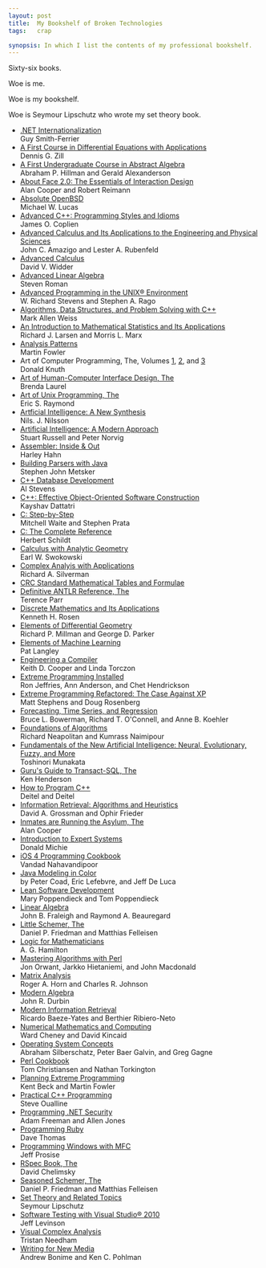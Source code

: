 ```yaml
---
layout: post
title:  My Bookshelf of Broken Technologies
tags:   crap

synopsis: In which I list the contents of my professional bookshelf.
---
```

<style type="text/css">
#post li{margin-bottom: 1em;}
</style>

Sixty-six books.

Woe is me.

Woe is my bookshelf.

Woe is Seymour Lipschutz who wrote my set theory book.

* [.NET Internationalization](http://books.google.com/books?isbn=0321341384)  
  Guy Smith-Ferrier
* [A First Course in Differential Equations with Applications](http://books.google.com/books?isbn=053491568X)  
  Dennis G. Zill
* [A First Undergraduate Course in Abstract Algebra](http://books.google.com/books?isbn=0534088449)  
  Abraham P. Hillman and Gerald Alexanderson
* [About Face 2.0: The Essentials of Interaction Design](http://books.google.com/books?isbn=0764526413)  
  Alan Cooper and Robert Reimann
* [Absolute OpenBSD](http://books.google.com/books?isbn=1886411999)  
  Michael W. Lucas
* [Advanced C++: Programming Styles and Idioms](http://books.google.com/books?isbn=0201548550)  
  James O. Coplien
* [Advanced Calculus and Its Applications to the Engineering and Physical Sciences](http://books.google.com/books?isbn=0471049344)  
  John C. Amazigo and Lester A. Rubenfeld
* [Advanced Calculus](http://books.google.com/books?isbn=0486661032)  
  David V. Widder
* [Advanced Linear Algebra](http://books.google.com/books?isbn=0387978372)  
  Steven Roman
* [Advanced Programming in the UNIX® Environment](http://books.google.com/books?isbn=0201433079)  
  W. Richard Stevens and Stephen A. Rago
* [Algorithms, Data Structures, and Problem Solving with C++](http://books.google.com/books?isbn=0805316663)  
  Mark Allen Weiss
* [An Introduction to Mathematical Statistics and Its Applications](http://books.google.com/books?isbn=013487174X)  
  Richard J. Larsen and Morris L. Marx
* [Analysis Patterns](http://books.google.com/books?isbn=0201895420)  
  Martin Fowler
* Art of Computer Programming, The, Volumes [1](http://books.google.com/books?isbn=0201896834), [2](http://books.google.com/books?isbn=0201896842), and [3](http://books.google.com/books?isbn=0201896850)  
  Donald Knuth
* [Art of Human-Computer Interface Design, The](http://books.google.com/books?isbn=0201517973)  
  Brenda Laurel
* [Art of Unix Programming, The](http://books.google.com/books?isbn=0131240854)  
  Eric S. Raymond
* [Artficial Intelligence: A New Synthesis](http://books.google.com/books?isbn=1558604677)  
  Nils. J. Nilsson
* [Artificial Intelligence: A Modern Approach](http://books.google.com/books?isbn=0137903952)  
  Stuart Russell and Peter Norvig
* [Assembler: Inside & Out](http://books.google.com/books?isbn=0078818427)  
  Harley Hahn
* [Building Parsers with Java](http://books.google.com/books?isbn=0201719622)  
  Stephen John Metsker
* [C++ Database Development](http://books.google.com/books?isbn=1558283579)  
  Al Stevens
* [C++: Effective Object-Oriented Software Construction](http://books.google.com/books?isbn=0131041185)  
  Kayshav Dattatri
* [C: Step-by-Step](http://books.google.com/books?isbn=0672226510)  
  Mitchell Waite and Stephen Prata
* [C: The Complete Reference](http://books.google.com/books?isbn=0078812631)  
  Herbert Schildt
* [Calculus with Analytic Geometry](http://books.google.com/books?isbn=0871503417)  
  Earl W. Swokowski
* [Complex Analyis with Applications](http://books.google.com/books?isbn=0486647625)  
  Richard A. Silverman
* [CRC Standard Mathematical Tables and Formulae](http://books.google.com/books?isbn=0849306299)
* [Definitive ANTLR Reference, The](http://books.google.com/books?isbn=1934356999)  
  Terence Parr
* [Discrete Mathematics and Its Applications](http://books.google.com/books?isbn=0072899050)  
  Kenneth H. Rosen
* [Elements of Differential Geometry](http://books.google.com/books?isbn=0132641437)  
  Richard P. Millman and George D. Parker
* [Elements of Machine Learning](http://books.google.com/books?isbn=1558603018)  
  Pat Langley
* [Engineering a Compiler](http://books.google.com/books?isbn=155860698X)  
  Keith D. Cooper and Linda Torczon
* [Extreme Programming Installed](http://books.google.com/books?isbn=0201708426)  
  Ron Jeffries, Ann Anderson, and Chet Hendrickson
* [Extreme Programming Refactored: The Case Against XP](http://books.google.com/books?isbn=1590590961)  
  Matt Stephens and Doug Rosenberg
* [Forecasting, Time Series, and Regression](http://books.google.com/books?isbn=0534409776)  
  Bruce L. Bowerman, Richard T. O'Connell, and Anne B. Koehler
* [Foundations of Algorithms](http://books.google.com/books?isbn=0763706205)  
  Richard Neapolitan and Kumrass Naimipour
* [Fundamentals of the New Artificial Intelligence: Neural, Evolutionary, Fuzzy, and More](http://books.google.com/books?isbn=9781846288388)  
  Toshinori Munakata
* [Guru's Guide to Transact-SQL, The](http://books.google.com/books?isbn=0201615762)  
  Ken Henderson
* [How to Program C++](http://books.google.com/books?isbn=0135289106)  
  Deitel and Deitel
* [Information Retrieval: Algorithms and Heuristics](http://books.google.com/books?isbn=1402030045)  
  David A. Grossman and Ophir Frieder
* [Inmates are Running the Asylum, The](http://books.google.com/books?isbn=0672326140)  
  Alan Cooper
* [Introduction to Expert Systems](http://books.google.com/books?isbn=0677163509)  
  Donald Michie
* [iOS 4 Programming Cookbook](http://books.google.com/books?isbn=9781449388225)  
  Vandad Nahavandipoor
* [Java Modeling in Color](http://books.google.com/books?isbn=013011510X)  
  by Peter Coad, Eric Lefebvre, and Jeff De Luca
* [Lean Software Development](http://books.google.com/books?isbn=0321150783)  
  Mary Poppendieck and Tom Poppendieck
* [Linear Algebra](http://books.google.com/books?isbn=0201119498)  
  John B. Fraleigh and Raymond A. Beauregard
* [Little Schemer, The](http://books.google.com/books?isbn=0262560992)  
  Daniel P. Friedman and Matthias Felleisen
* [Logic for Mathematicians](http://books.google.com/books?isbn=0521368650)  
  A. G. Hamilton
* [Mastering Algorithms with Perl](http://books.google.com/books?isbn=1565923987)  
  Jon Orwant, Jarkko Hietaniemi, and John Macdonald
* [Matrix Analysis](http://books.google.com/books?isbn=0521386322)  
  Roger A. Horn and Charles R. Johnson
* [Modern Algebra](http://books.google.com/books?isbn=0471321478)  
  John R. Durbin
* [Modern Information Retrieval](http://books.google.com/books?isbn=020139829X)  
  Ricardo Baeze-Yates and Berthier Ribiero-Neto
* [Numerical Mathematics and Computing](http://books.google.com/books?isbn=0534351840)  
  Ward Cheney and David Kincaid
* [Operating System Concepts](http://books.google.com/books?isbn=0471250600)  
  Abraham Silberschatz, Peter Baer Galvin, and Greg Gagne
* [Perl Cookbook](http://books.google.com/books?isbn=1565922433)  
  Tom Christiansen and Nathan Torkington
* [Planning Extreme Programming](http://books.google.com/books?isbn=0201710919)  
  Kent Beck and Martin Fowler
* [Practical C++ Programming](http://books.google.com/books?isbn=1565921399)  
  Steve Oualline
* [Programming .NET Security](http://books.google.com/books?isbn=0596004427)  
  Adam Freeman and Allen Jones
* [Programming Ruby](http://books.google.com/books?isbn=0974514055)  
  Dave Thomas
* [Programming Windows with MFC](http://books.google.com/books?isbn=1572316950)  
  Jeff Prosise
* [RSpec Book, The](http://books.google.com/books?isbn=1934356379)  
  David Chelimsky
* [Seasoned Schemer, The](http://books.google.com/books?isbn=026256100X)  
  Daniel P. Friedman and Matthias Felleisen
* [Set Theory and Related Topics](http://books.google.com/books?isbn=0070381593)  
  Seymour Lipschutz
* [Software Testing with Visual Studio® 2010](http://books.google.com/books?isbn=0321734483)  
  Jeff Levinson
* [Visual Complex Analysis](http://books.google.com/books?isbn=0198534469)  
  Tristan Needham
* [Writing for New Media](http://books.google.com/books?isbn=0471170305)  
  Andrew Bonime and Ken C. Pohlman
